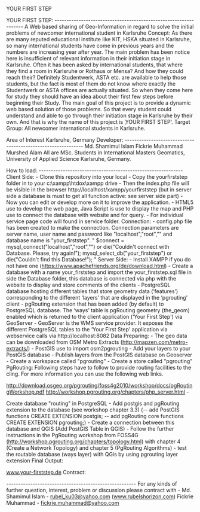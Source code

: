 YOUR FIRST STEP

YOUR FIRST STEP: ----------------------------------------------------------------- A Web based sharing of Geo-Information in regard to solve the initial problems of newcomer international student in Karlsruhe Concept: As there are many reputed educational institute like KIT, HSKA situated in Karlsruhe, so many international students have come in previous years and the numbers are increasing year after year. The main problem has been notice here is insufficient of relevant information in their initiation stage in Karlsruhe. Often it has been asked by international students, that where they find a room in Karlsruhe or Rothaus or Mensa? And how they could reach their? Definitely Studentwerk, ASTA etc. are available to help those students, but the fact is most of them do not know where exactly the Studentwerk or ASTA offices are actually situated. So when they come here for study they should have an idea about their first few steps before beginning their Study. The main goal of this project is to provide a dynamic web based solution of those problems. So that every student could understand and able to go through their initiation stage in Karlsruhe by their own. And that is why the name of this project is ‚YOUR FIRST STEP‘. Target Group: All newcomer international students in Karlsruhe. 

Area of Interest Karlsruhe, Germany Developer: ------------------------------------------------------------- Md. Shamimul Islam Fickrie Muhammad Murshed Alam All are MSc. Students in International Masters Geomatics, University of Applied Science Karlsruhe, Germany. 

How to load: ------------------------------------------------------------ Client Side: - Clone this repository into your local - Copy the yourfirststep folder in to your c:\xampp\htdox\xampp drive - Then the index.php file will be visible in the browser http://localhost/xampp/yourfirststep (but in server side a database is must to get all function active: see server side part) - Now you can edit or develop more on it to improve the application. - HTML5 use to develop the web page, Java Script is use to display the map and PHP use to connect the database with website and for query. - For individual service page code will found in service folder. Connection: - config.php file has been created to make the connection. Connection parameters are server name, user name and password like "localhost","root","" and database name is "your_firststep". " $connect = mysql_connect("localhost","root","") or die("Couldn't connect with Database. Please, try again!"); mysql_select_db("your_firststep") or die("Couldn't find this Database!"); " Server Side: - Install XAMPP if you do not have one (https://www.apachefriends.org/de/download.html) - Create a database with a name your_firststep and import the your_firststep.sql file in side the Database folder, this database is connected via php with the website to display and store comments of the clients - PostgreSQL database hosting different tables that store geometry data (‘features’) corresponding to the different ‘layers’ that are displayed in the ‘pgrouting' client - pgRouting extension that has been added (by default) to PostgreSQL database. The ‘ways’ table is pgRouting geometry (the_geom) enabled which is returned to the client application (‘Your First Step') via GeoServer - GeoServer is the WMS service provider. It exposes the different PostgreSQL tables to the ‘Your First Step' application via webservice calls via http://localhost:8082 Data Preparing: - The geo data can be downloaded from OSM Metro Extracts (http://mapzen.com/metro-extracts/) - PostGIS use to import osm2pgrouting - Add your layers to your PostGIS database - Publish layers from the PostGIS database on Geoserver - Create a workspace called "pgrouting" - Create a store called "pgrouting" PgRouting: Following steps have to follow to provide routing facilities to the cling. For more information you can use the following web links.

http://download.osgeo.org/pgrouting/foss4g2010/workshop/docs/pgRoutingWorkshop.pdf http://workshop.pgrouting.org/chapters/php_server.html - 

Create database "routing" in PostgreSQL - Add postgis and pgRouting extension to the database (see workshop chapter 3.3) (-- add PostGIS functions CREATE EXTENSION postgis; -- add pgRouting core functions CREATE EXTENSION pgrouting;) - Create a connection between this database and QGIS (Add PostGIS Table in QGIS) - Follow the further instructions in the PgRouting workshop from FOSS4G (http://workshop.pgrouting.org/chapters/topology.html) with chapter 4 (Create a Network Topology) and chapter 5 (PgRouting Algorithms) - test the routable database (ways layer) with QGis by using pgrouting layer extension Final Output: 

www.your-firststep.de Contract: 

------------------------------------------------------ For any kinds of further question, interest, problem or discussion please contract with - Md. Shamimul Islam - rubel_ku03@yahoo.com (www.rubelshorizon.com) Fickrie Muhammad - fickrie.muhammad@yahoo.com 
